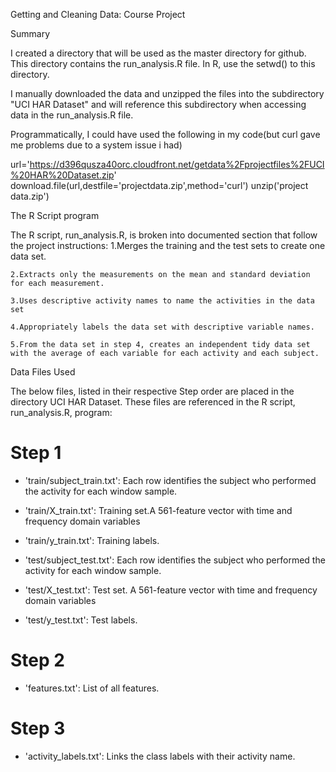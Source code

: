 Getting and Cleaning Data: Course Project


Summary

I created a directory that will be used as the master directory for github.
This directory contains the run_analysis.R file.
In R, use the setwd() to this directory.

I manually downloaded the data and unzipped the files into the subdirectory "UCI HAR Dataset"
and will reference this subdirectory when accessing data in the run_analysis.R file.

Programmatically, I could have used the following in my code(but curl gave me problems due to a system issue i had)

url='https://d396qusza40orc.cloudfront.net/getdata%2Fprojectfiles%2FUCI%20HAR%20Dataset.zip' 
download.file(url,destfile='projectdata.zip',method='curl') 
unzip('project data.zip') 

The R Script program

The R script, run_analysis.R, is broken into documented section that follow the project instructions: 
	1.Merges the training and the test sets to create one data set.

	2.Extracts only the measurements on the mean and standard deviation for each measurement. 

	3.Uses descriptive activity names to name the activities in the data set

	4.Appropriately labels the data set with descriptive variable names. 

	5.From the data set in step 4, creates an independent tidy data set with the average of each variable for each activity and each subject.


Data Files Used

The below files, listed in their respective Step order are placed in the directory UCI HAR Dataset.
These files are referenced in the R script, run_analysis.R, program:

# Step 1
- 'train/subject_train.txt': Each row identifies the subject who performed the activity for each window sample.
- 'train/X_train.txt': Training set.A 561-feature vector with time and frequency domain variables
- 'train/y_train.txt': Training labels.

- 'test/subject_test.txt': Each row identifies the subject who performed the activity for each window sample.
- 'test/X_test.txt': Test set. A 561-feature vector with time and frequency domain variables
- 'test/y_test.txt': Test labels.

# Step 2
- 'features.txt': List of all features.

# Step 3
- 'activity_labels.txt': Links the class labels with their activity name.




